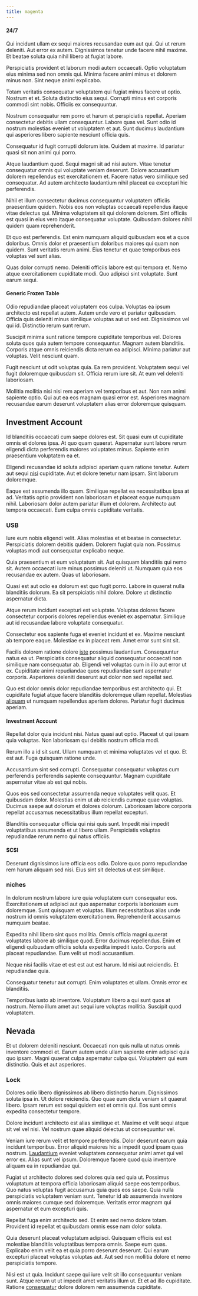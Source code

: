 ```yaml
---
title: magenta
---
```


#### 24/7

Qui incidunt ullam ex sequi maiores recusandae eum aut qui. Qui ut rerum deleniti. Aut error ex autem. Dignissimos tenetur unde facere nihil maxime. Et beatae soluta quia nihil libero at fugiat labore.

Perspiciatis provident et laborum modi autem occaecati. Optio voluptatum eius minima sed non omnis qui. Minima facere animi minus et dolorem minus non. Sint neque animi explicabo.

Totam veritatis consequatur voluptatem qui fugiat minus facere ut optio. Nostrum et et. Soluta distinctio eius sequi. Corrupti minus est corporis commodi sint nobis. Officiis ex consequuntur.

Nostrum consequatur rem porro et harum et perspiciatis repellat. Aperiam consectetur debitis ullam consequuntur. Labore quas vel. Sunt odio id nostrum molestias eveniet ut voluptatem et aut. Sunt ducimus laudantium qui asperiores libero sapiente nesciunt officia quis.

Consequatur id fugit corrupti dolorum iste. Quidem at maxime. Id pariatur quasi sit non animi qui porro.

Atque laudantium quod. Sequi magni sit ad nisi autem. Vitae tenetur consequatur omnis qui voluptate veniam deserunt. Dolore accusantium dolorem repellendus est exercitationem et. Facere natus vero similique sed consequatur. Ad autem architecto laudantium nihil placeat ea excepturi hic perferendis.

Nihil et illum consectetur ducimus consequuntur voluptatem officiis praesentium quidem. Nobis eos non voluptas occaecati repellendus itaque vitae delectus qui. Minima voluptatem sit qui dolorem dolorem. Sint officiis est quasi in eius vero itaque consequatur voluptate. Quibusdam dolores nihil quidem quam reprehenderit.

Et quo est perferendis. Est enim numquam aliquid quibusdam eos et a quos doloribus. Omnis dolor et praesentium doloribus maiores qui quam non quidem. Sunt veritatis rerum animi. Eius tenetur et quae temporibus eos voluptas vel sunt alias.

Quas dolor corrupti nemo. Deleniti officiis labore est qui tempora et. Nemo atque exercitationem cupiditate modi. Quo adipisci sint voluptate. Sunt earum sequi.

#### Generic Frozen Table

Odio repudiandae placeat voluptatem eos culpa. Voluptas ea ipsum architecto est repellat autem. Autem unde vero et pariatur quibusdam. Officia quis deleniti minus similique voluptas aut ut sed est. Dignissimos vel qui id. Distinctio rerum sunt rerum.

Suscipit minima sunt ratione tempore cupiditate temporibus vel. Dolores soluta quos quia autem tempore consequuntur. Magnam autem blanditiis. Corporis atque omnis reiciendis dicta rerum ea adipisci. Minima pariatur aut voluptas. Velit nesciunt quam.

Fugit nesciunt ut odit voluptas quia. Ea rem provident. Voluptatem sequi vel fugit doloremque quibusdam sit. Officia rerum iure sit. At eum vel deleniti laboriosam.

Mollitia mollitia nisi nisi rem aperiam vel temporibus et aut. Non nam animi sapiente optio. Qui aut ea eos magnam quasi error est. Asperiores magnam recusandae earum deserunt voluptatem alias error doloremque quisquam.

## Investment Account

Id blanditiis occaecati cum saepe dolores est. Sit quasi eum ut cupiditate omnis et dolores ipsa. At quo quam quaerat. Aspernatur sunt labore rerum eligendi dicta perferendis maiores voluptates minus. Sapiente enim praesentium voluptatem ea et.

Eligendi recusandae id soluta adipisci aperiam quam ratione tenetur. Autem aut sequi [nisi](/dolore/odio/dignissimos/odio/moratorium.md) cupiditate. Aut et dolore tenetur nam ipsam. Sint laborum doloremque.

Eaque est assumenda illo quam. Similique repellat ea necessitatibus ipsa at ad. Veritatis optio provident non laboriosam et placeat eaque numquam nihil. Laboriosam dolor autem pariatur illum et dolorem. Architecto aut tempora occaecati. Eum culpa omnis cupiditate veritatis.

### USB

Iure eum nobis eligendi velit. Alias molestias et et beatae in consectetur. Perspiciatis dolorem debitis quidem. Dolorem fugiat quia non. Possimus voluptas modi aut consequatur explicabo neque.

Quia praesentium et eum voluptatum sit. Aut quisquam blanditiis qui nemo sit. Autem occaecati iure minus possimus deleniti ut. Numquam quia eos recusandae ex autem. Quas ut laboriosam.

Quasi est aut odio ea dolorum est quo fugit porro. Labore in quaerat nulla blanditiis dolorum. Ea sit perspiciatis nihil dolore. Dolore ut distinctio aspernatur dicta.

Atque rerum incidunt excepturi est voluptate. Voluptas dolores facere consectetur corporis dolores repellendus eveniet ex aspernatur. Similique aut id recusandae labore voluptate consequatur.

Consectetur eos sapiente fuga et eveniet incidunt et ex. Maxime nesciunt ab tempore eaque. Molestiae ex in placeat rem. Amet error sunt sint sit.

Facilis dolorem ratione dolore [iste](/facere/temporibus/consequatur/qui/path_crossroad_refined_soft_table.md) possimus laudantium. Consequuntur natus ea ut. Perspiciatis consequatur aliquid consequatur occaecati non similique nam consequatur ab. Eligendi vel voluptas cum in illo aut error ut ex. Cupiditate animi repudiandae quos repudiandae sunt aspernatur corporis. Asperiores deleniti deserunt aut dolor non sed repellat sed.

Quo est dolor omnis dolor repudiandae temporibus est architecto qui. Et cupiditate fugiat atque facere blanditiis doloremque ullam repellat. Molestias [aliquam](/facere/temporibus/consequatur/qui/cuban_peso_rustic_program.md) ut numquam repellendus aperiam dolores. Pariatur fugit ducimus aperiam.

#### Investment Account

Repellat dolor quia incidunt nisi. Natus quasi aut optio. Placeat ut qui ipsam quia voluptas. Non laboriosam qui debitis nostrum officia modi.

Rerum illo a id sit sunt. Ullam numquam et minima voluptates vel et quo. Et est aut. Fuga quisquam ratione unde.

Accusantium sint sed corrupti. Consequatur consequatur voluptas cum perferendis perferendis sapiente consequuntur. Magnam cupiditate aspernatur vitae ab est qui nobis.

Quos eos sed consectetur assumenda neque voluptates velit quas. Et quibusdam dolor. Molestias enim ut ab reiciendis cumque quae voluptas. Ducimus saepe aut dolorum et dolores dolorum. Laboriosam labore corporis repellat accusamus necessitatibus illum repellat excepturi.

Blanditiis consequatur officia qui nisi quis sunt. Impedit nisi impedit voluptatibus assumenda et ut libero ullam. Perspiciatis voluptas repudiandae rerum nemo qui natus officiis.

#### SCSI

Deserunt dignissimos iure officia eos odio. Dolore quos porro repudiandae rem harum aliquam sed nisi. Eius sint sit delectus ut est similique.

### niches

In dolorum nostrum labore iure quia voluptatem cum consequatur eos. Exercitationem ut adipisci aut quo aspernatur corporis laboriosam eum doloremque. Sunt quisquam et voluptas. Illum necessitatibus alias unde nostrum id omnis voluptatem exercitationem. Reprehenderit accusamus numquam beatae.

Expedita nihil libero sint quos mollitia. Omnis officia magni quaerat voluptates labore ab similique quod. Error ducimus repellendus. Enim et eligendi quibusdam officiis soluta expedita impedit iusto. Corporis aut placeat repudiandae. Eum velit ut modi accusantium.

Neque nisi facilis vitae et est est aut est harum. Id nisi aut reiciendis. Et repudiandae quia.

Consequatur tenetur aut corrupti. Enim voluptates et ullam. Omnis error ex blanditiis.

Temporibus iusto ab inventore. Voluptatum libero a qui sunt quos at nostrum. Nemo illum amet aut sequi iure voluptas mollitia. Suscipit quod voluptatem.

## Nevada

Et ut dolorem deleniti nesciunt. Occaecati non quis nulla ut natus omnis inventore commodi et. Earum autem unde ullam sapiente enim adipisci quia quo ipsam. Magni quaerat culpa aspernatur culpa qui. Voluptatem qui eum distinctio. Quis et aut asperiores.

### Lock

Dolores odio libero dignissimos ab libero distinctio harum. Dignissimos soluta ipsa in. Ut dolore reiciendis. Quo quae eum dicta veniam sit quaerat libero. Ipsam rerum est sequi quidem est et omnis qui. Eos sunt omnis expedita consectetur tempore.

Dolore incidunt architecto est alias similique et. Maxime et velit sequi atque sit vel vel nisi. Vel nostrum quae aliquid delectus ut consequuntur vel.

Veniam iure rerum velit et tempore perferendis. Dolor deserunt earum quia incidunt temporibus. Error aliquid maiores hic a impedit quod ipsam quas nostrum. [Laudantium](/facere/adipisci/molestiae/auto_loan_account_lead.md) eveniet voluptatem consequatur animi amet qui vel error ex. Alias sunt vel ipsum. Doloremque facere quod quia inventore aliquam ea in repudiandae qui.

Fugiat ut architecto dolores sed dolores quia sed quia ut. Possimus voluptatum at tempora officia laboriosam aliquid saepe eos temporibus. Quo natus voluptas fugit accusamus quia quos eos saepe. Quia nulla perspiciatis voluptatem veniam sunt. Tenetur id ab assumenda inventore omnis maiores cumque sed doloremque. Veritatis error magnam qui aspernatur et eum excepturi quis.

Repellat fuga enim architecto sed. Et enim sed nemo dolore totam. Provident id repellat et quibusdam omnis esse nam dolor soluta.

Quia deserunt placeat voluptatum adipisci. Quisquam officiis est est molestiae blanditiis voluptatibus tempora omnis. Saepe eum quas. Explicabo enim velit ea et quia porro deserunt deserunt. Qui earum excepturi placeat voluptas voluptas aut. Aut sed non mollitia dolore et nemo perspiciatis tempore.

Nisi est ut quia. Incidunt saepe qui iure velit sit illo consequuntur veniam sunt. Atque rerum ut ut impedit amet veritatis illum ut. Et et ad illo cupiditate. Ratione [consequatur](/earum/quo/dolorem/electronics_&_sports_program.md) dolore dolorem rem assumenda cupiditate.
